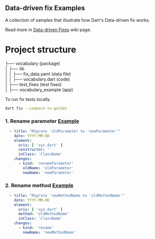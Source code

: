 ## Data-driven fix Examples

A collection of samples that illustrate how Dart's Data-driven fix works.

Read more in [Data-driven Fixes](https://github.com/flutter/flutter/wiki/Data-driven-Fixes#data-driven-fixes) wiki page.

# Project structure
├── vocabulary (package)  
│   ├── lib  
│   │   ├── fix_data.yaml (data file)  
│   │   ├── vocabulary.dart (code)  
│   ├── test_fixes (test fixes)  
│   ├── vocabulary_example (app)  

To run fix tests locally.
```sh
dart fix --compare-to-golden
```

### 1. Rename parameter [Example](lib/fix_data.yaml#L16)
```yaml
  - title: "Migrate 'oldParameter to 'newParameter'"
    date: YYYY-MM-DD
    element:
      uris: [ 'xyz.dart' ]
      constructor: ''
      inClass: 'ClassName'
    changes:
      - kind: 'renameParameter'
        oldName: 'oldParameter'
        newName: 'newParameter'
```

### 2. Rename method [Example](lib/fix_data.yaml#L27)
```yaml
  - title: "Migrate 'newMethodName to 'oldMethodName'"
    date: YYYY-MM-DD
    element:
      uris: [ 'xyz.dart' ]
      method: 'oldMethodName'
      inClass: 'ClassName'
    changes:
      - kind: 'rename'
        newName: 'newMethodName'
```

